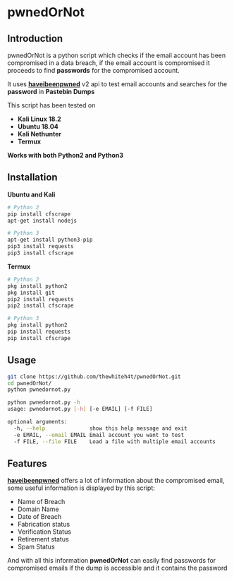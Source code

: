 # pwnedOrNot
## Introduction
pwnedOrNot is a python script which checks if the email account has been compromised in a data breach, if the email account is compromised it proceeds to find **passwords** for the compromised account.

It uses [**haveibeenpwned**](https://haveibeenpwned.com/API/v2) v2 api to test email accounts and searches for the **password** in **Pastebin Dumps**

This script has been tested on
* **Kali Linux 18.2**
* **Ubuntu 18.04**
* **Kali Nethunter**
* **Termux**

**Works with both Python2 and Python3**

## Installation
**Ubuntu and Kali**

```bash
# Python 2
pip install cfscrape
apt-get install nodejs

# Python 3
apt-get install python3-pip
pip3 install requests
pip3 install cfscrape
```

**Termux**
```bash
# Python 2
pkg install python2
pkg install git
pip2 install requests
pip2 install cfscrape

# Python 3
pkg install python2
pip install requests
pip install cfscrape
```

## Usage
```bash
git clone https://github.com/thewhiteh4t/pwnedOrNot.git
cd pwnedOrNot/
python pwnedornot.py
```

```bash
python pwnedornot.py -h
usage: pwnedornot.py [-h] [-e EMAIL] [-f FILE]

optional arguments:
  -h, --help              show this help message and exit
  -e EMAIL, --email EMAIL Email account you want to test
  -f FILE, --file FILE    Load a file with multiple email accounts
```

## Features
[**haveibeenpwned**](https://haveibeenpwned.com/API/v2) offers a lot of information about the compromised email, some useful information is displayed by this script:
* Name of Breach
* Domain Name
* Date of Breach
* Fabrication status
* Verification Status
* Retirement status
* Spam Status

And with all this information **pwnedOrNot** can easily find passwords for compromised emails if the dump is accessible and it contains the password
